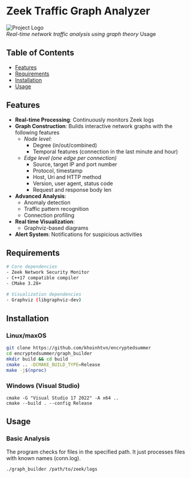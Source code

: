 # Zeek Traffic Graph Analyzer

![Project Logo](https://via.placeholder.com/150x50?text=Zeek+Traffic+Graph)  
*Real-time network traffic analysis using graph theory*
Usage

## Table of Contents

- [Features](#Features)
- [Requirements](#Requirements)
- [Installation](#Installation)
- [Usage](#Usage)

## Features

- **Real-time Processing**: Continuously monitors Zeek logs
- **Graph Construction**: Builds interactive network graphs with the following features
    - *Node level*:
        - Degree (in/out/combined)
        - Temporal features (connection in the last minute and hour)
    - *Edge level (one edge per connection)*
        - Source, target IP and port number
        - Protocol, timestamp
        - Host, Uri and HTTP method
        - Version, user agent, status code
        - Request and response body len
- **Advanced Analysis**:
    - Anomaly detection
    - Traffic pattern recognition
    - Connection profiling
- **Real time Visualization**:
    - Graphviz-based diagrams
- **Alert System**: Notifications for suspicious activities

## Requirements

```bash
# Core dependencies
- Zeek Network Security Monitor
- C++17 compatible compiler
- CMake 3.28+

# Visualization dependencies
- Graphviz (libgraphviz-dev)
```

## Installation

### Linux/maxOS

```bash
git clone https://github.com/khoinhtvn/encryptedsummer
cd encryptedsummer/graph_builder
mkdir build && cd build
cmake .. -DCMAKE_BUILD_TYPE=Release
make -j$(nproc)
```

### Windows (Visual Studio)

```shell
cmake -G "Visual Studio 17 2022" -A x64 ..
cmake --build . --config Release
```

## Usage

### Basic Analysis

The program checks for files in the specified path. It just processes files with known names (conn.log).

```bash
./graph_builder /path/to/zeek/logs
```